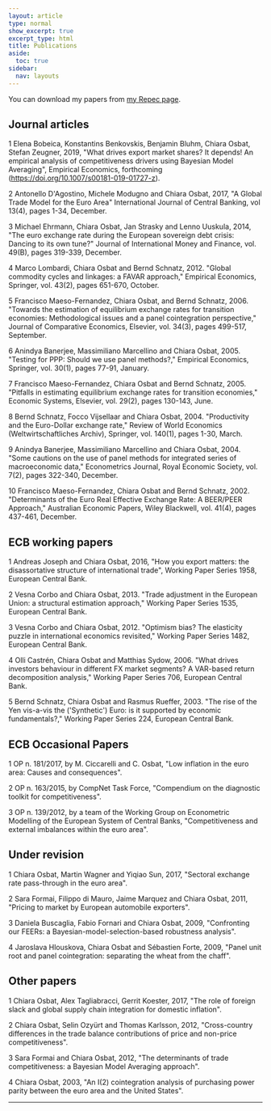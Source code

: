 ```yaml
---
layout: article
type: normal
show_excerpt: true
excerpt_type: html
title: Publications
aside:
  toc: true
sidebar:
  nav: layouts
---
```

You can download my papers from [my Repec page](https://ideas.repec.org/e/pos7.html).

## Journal articles

1 Elena Bobeica,  Konstantins Benkovskis,  Benjamin Bluhm, Chiara Osbat, Stefan Zeugner, 2019, "What drives export market shares? It depends! An empirical analysis of  competitiveness drivers using Bayesian Model Averaging", Empirical Economics, forthcoming (https://doi.org/10.1007/s00181-019-01727-z).

2 Antonello D'Agostino, Michele Modugno and Chiara Osbat, 2017, "A Global Trade Model for the Euro Area" International Journal of Central Banking, vol 13(4), pages 1-34, December.

3 Michael Ehrmann, Chiara Osbat, Jan Strasky and Lenno Uuskula, 2014, "The euro exchange rate during the European sovereign debt crisis: Dancing to its own tune?" Journal of International Money and Finance, vol. 49(B), pages 319-339, December.

4 Marco Lombardi, Chiara Osbat and Bernd Schnatz, 2012. "Global commodity cycles and linkages: a FAVAR approach," Empirical Economics, Springer, vol. 43(2), pages 651-670, October.

5 Francisco Maeso-Fernandez, Chiara Osbat, and Bernd Schnatz, 2006. "Towards the estimation of equilibrium exchange rates for transition economies: Methodological issues and a panel cointegration perspective," Journal of Comparative Economics, Elsevier, vol. 34(3), pages 499-517, September.

6 Anindya Banerjee, Massimiliano Marcellino and Chiara Osbat, 2005. "Testing for PPP: Should we use panel methods?," Empirical Economics, Springer, vol. 30(1), pages 77-91, January.

7 Francisco Maeso-Fernandez, Chiara Osbat and Bernd Schnatz, 2005. "Pitfalls in estimating equilibrium exchange rates for transition economies," Economic Systems, Elsevier, vol. 29(2), pages 130-143, June.

8 Bernd Schnatz, Focco Vijsellaar and Chiara Osbat, 2004. "Productivity and the Euro-Dollar exchange rate," Review of World Economics (Weltwirtschaftliches Archiv), Springer, vol. 140(1), pages 1-30, March.

9 Anindya Banerjee, Massimiliano Marcellino and Chiara Osbat, 2004. "Some cautions on the use of panel methods for integrated series of macroeconomic data," Econometrics Journal, Royal Economic Society, vol. 7(2), pages 322-340, December.

10 Francisco Maeso-Fernandez,  Chiara Osbat and Bernd Schnatz, 2002. "Determinants of the Euro Real Effective Exchange Rate: A BEER/PEER Approach," Australian Economic Papers, Wiley Blackwell, vol. 41(4), pages 437-461, December.



## ECB working papers

1 Andreas Joseph and Chiara Osbat, 2016, "How you export matters: the disassortative structure of international trade", Working Paper Series 1958, European Central Bank.

2 Vesna Corbo and Chiara Osbat, 2013. "Trade adjustment in the European Union: a structural estimation approach," Working Paper Series 1535, European Central Bank.

3 Vesna Corbo and Chiara Osbat, 2012. "Optimism bias? The elasticity puzzle in international economics revisited," Working Paper Series 1482, European Central Bank.

4 Olli Castrén, Chiara Osbat and Matthias Sydow, 2006. "What drives investors behaviour in different FX market segments? A VAR-based return decomposition analysis," Working Paper Series 706, European Central Bank.

5 Bernd Schnatz, Chiara Osbat and Rasmus Rueffer, 2003. "The rise of the Yen vis-a-vis the ('Synthetic') Euro: is it supported by economic fundamentals?," Working Paper Series 224, European Central Bank.


## ECB Occasional Papers

1 OP n. 181/2017, by M. Ciccarelli and C. Osbat, "Low inflation in the euro area: Causes and consequences".

2 OP n. 163/2015, by CompNet Task Force, "Compendium on the diagnostic toolkit for competitiveness".

3 OP n. 139/2012, by a team of the Working Group on Econometric Modelling of the European System of Central Banks, "Competitiveness and external imbalances within the euro area".


##  Under revision

1 Chiara Osbat, Martin Wagner and Yiqiao Sun, 2017, "Sectoral exchange rate pass-through in the euro area".

2 Sara Formai, Filippo di Mauro, Jaime Marquez and Chiara Osbat, 2011, "Pricing to market by European automobile exporters".

3 Daniela Buscaglia, Fabio Fornari and Chiara Osbat, 2009, "Confronting our FEERs: a Bayesian-model-selection-based robustness analysis".

4 Jaroslava Hlouskova,  Chiara Osbat and Sébastien Forte, 2009, "Panel unit root and panel cointegration: separating the wheat from the chaff".

## Other papers

1 Chiara Osbat, Alex Tagliabracci, Gerrit Koester, 2017, "The role of foreign slack and global supply chain integration for domestic inflation".

2 Chiara Osbat, Selin Ozyürt and Thomas Karlsson, 2012, "Cross-country differences in the trade balance contributions of price and non-price competitiveness".

3 Sara Formai and Chiara Osbat, 2012, "The determinants of trade competitiveness: a Bayesian Model Averaging approach".

4 Chiara Osbat, 2003, "An I(2) cointegration analysis of purchasing power parity between the euro area and the United States".


---

